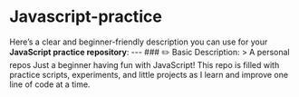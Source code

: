 # Javascript-practice
Here’s a clear and beginner-friendly description you can use for your **JavaScript practice repository**:  ---  ### ✏️ Basic Description:  > A personal repos  Just a beginner having fun with JavaScript! This repo is filled with practice scripts, experiments, and little projects as I learn and improve one line of code at a time. 
